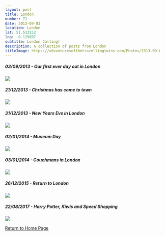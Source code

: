 ```yaml
---
layout: post
title: London
number: 72
date: 2013-09-03
location: London
lat: 51.513152
lng: -0.129807
subtitle: London Calling!
description: A collection of posts from London
titleImage: https://adventuresofthetravellingtwins.com/Photos/2013-09-03-London/P1010188.JPG
---
```


<h5>03/09/2013 - Our first ever day out in London</h5>
<a target="_blank" href="https://adventuresofthetravellingtwins.com/subposts/LondonAugust2013"><img src="https://adventuresofthetravellingtwins.com/Photos/2013-09-03-London/IMG_3978.JPG" class="image3"></a>

<h5>21/12/2013 - Christmas has come to town</h5>
<a target="_blank" href="https://adventuresofthetravellingtwins.com/subposts/LondonChristmas2013"><img src="https://adventuresofthetravellingtwins.com/Photos/2013-12-21-LondonChristmas/P1030123.JPG" class="image3"></a>

<h5>31/12/2013 - New Years Eve in London</h5>
<a target="_blank" href="https://adventuresofthetravellingtwins.com/subposts/LondonNewYearsEve2013"><img src="https://adventuresofthetravellingtwins.com/Photos/2013-12-31-NewYearsEve/P1030694.JPG" class="image3"></a>

<h5>02/01/2014 - Museum Day</h5>
<a target="_blank" href="https://adventuresofthetravellingtwins.com/subposts/LondonMuseums2014"><img src="https://adventuresofthetravellingtwins.com/Photos/2014-01-02-MuseumDay/P1030647.JPG" class="image3"></a>

<h5>03/01/2014 - Couchmans in London</h5>
<a target="_blank" href="https://adventuresofthetravellingtwins.com/subposts/LondonCouchmans"><img src="https://adventuresofthetravellingtwins.com/Photos/2014-01-03-CouchmanLondon/P1030819.JPG" class="image3"></a>

<h5>26/12/2015 - Return to London</h5>
<a target="_blank" href="https://adventuresofthetravellingtwins.com/subposts/London2015"><img src="https://adventuresofthetravellingtwins.com/Photos/2015-12-26-LondonChristmas2015/tower3.jpg" class="image3"></a>

<h5>22/08/2017 - Harry Potter, Kiwis and Speed Shopping</h5>
<a target="_blank" href="https://adventuresofthetravellingtwins.com/subposts/LondonAugust2017"><img src="https://adventuresofthetravellingtwins.com/Photos/2017-08-23-LondonHarryPotter/P1050090.JPG" class="image3"></a>

<a href="https://adventuresofthetravellingtwins.com/">Return to Home Page</a>
